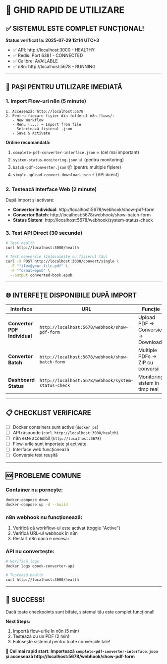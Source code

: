 # 🚀 GHID RAPID DE UTILIZARE

## ✅ SISTEMUL ESTE COMPLET FUNCȚIONAL!

**Status verificat la: 2025-07-29 12:14 UTC+3**
- ✅ API: http://localhost:3000 - HEALTHY
- ✅ Redis: Port 6381 - CONNECTED  
- ✅ Calibre: AVAILABLE
- ✅ n8n: http://localhost:5678 - RUNNING

---

## 🎯 PAȘI PENTRU UTILIZARE IMEDIATĂ

### 1. **Import Flow-uri n8n** (5 minute)

```
1. Accesează: http://localhost:5678
2. Pentru fiecare fișier din folderul n8n-flows/:
   - New Workflow
   - Menu (...) → Import from file
   - Selectează fișierul .json
   - Save & Activate
```

**Ordine recomandată:**
1. `complete-pdf-converter-interface.json` ⭐ (cel mai important)
2. `system-status-monitoring.json` 📊 (pentru monitoring)  
3. `batch-pdf-converter.json` 📦 (pentru multiple fișiere)
4. `simple-upload-convert-download.json` ⚡ (API direct)

### 2. **Testează Interface Web** (2 minute)

După import și activare:
- **Convertor Individual**: http://localhost:5678/webhook/show-pdf-form
- **Convertor Batch**: http://localhost:5678/webhook/show-batch-form  
- **Status Sistem**: http://localhost:5678/webhook/system-status-check

### 3. **Test API Direct** (30 secunde)

```bash
# Test health
curl http://localhost:3000/health

# Test conversie (înlocuiește cu fișierul tău)
curl -X POST http://localhost:3000/convert/single \
  -F "file=@your-file.pdf" \
  -F "format=epub" \
  --output converted-book.epub
```

---

## 🌐 INTERFEȚE DISPONIBILE DUPĂ IMPORT

| Interface | URL | Funcție |
|-----------|-----|---------|
| **Convertor PDF Individual** | `http://localhost:5678/webhook/show-pdf-form` | Upload PDF → Conversie → Download |
| **Convertor Batch** | `http://localhost:5678/webhook/show-batch-form` | Multiple PDFs → ZIP cu conversii |
| **Dashboard Status** | `http://localhost:5678/webhook/system-status-check` | Monitoring sistem în timp real |

---

## 📋 CHECKLIST VERIFICARE

- [ ] Docker containers sunt active (`docker ps`)
- [ ] API răspunde (`curl http://localhost:3000/health`)
- [ ] n8n este accesibil (`http://localhost:5678`)
- [ ] Flow-urile sunt importate și activate
- [ ] Interface web funcționează
- [ ] Conversie test reușită

---

## 🆘 PROBLEME COMUNE

### Container nu pornește:
```bash
docker-compose down
docker-compose up -d --build
```

### n8n webhook nu funcționează:
1. Verifică că workflow-ul este activat (toggle "Active")
2. Verifică URL-ul webhook în n8n
3. Restart n8n dacă e necesar

### API nu convertește:
```bash
# Verifică logs
docker logs ebook-converter-api

# Testează health
curl http://localhost:3000/health
```

---

## 🎉 SUCCESS!

Dacă toate checkpoints sunt bifate, sistemul tău este complet funcțional!

**Next Steps:**
1. Importă flow-urile în n8n (5 min)
2. Testează cu un PDF (2 min)  
3. Folosește sistemul pentru toate conversiile tale!

**🎯 Cel mai rapid start: Importează `complete-pdf-converter-interface.json` și accesează http://localhost:5678/webhook/show-pdf-form**
